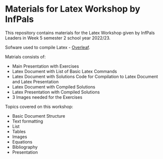 # Materials for Latex Workshop by InfPals

This repository contains materials for the Latex Workshop given by InfPals Leaders in Week 5 semester 2 school year 2022/23.

Sofware used to compile Latex - [Overleaf](https://www.overleaf.com/).

Matrials consists of:
- Main Presentation with Exercises
- Latex Document with List of Basic Latex Commands
- Latex Document with Solutions Code for Compilation to Latex Document and Latex Presentation 
- Latex Document with Compiled Solutions
- Latex Presentation with Compiled Solutions
- 3 Images needed for the Exercises

Topics covered on this workshop:
- Basic Document Structure
- Text formatting
- List
- Tables
- Images
- Equations
- Bibliography
- Presentation

